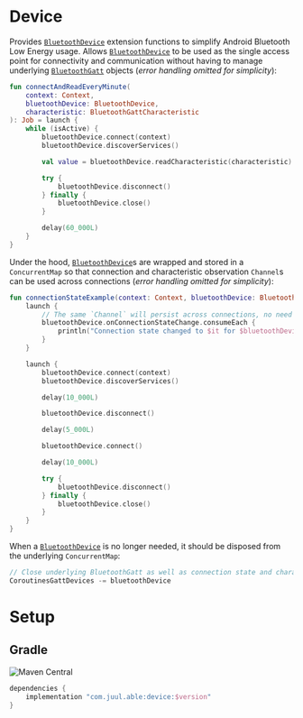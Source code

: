 # Device

Provides [`BluetoothDevice`] extension functions to simplify Android Bluetooth Low Energy usage.
Allows [`BluetoothDevice`] to be used as the single access point for connectivity and communication
without having to manage underlying [`BluetoothGatt`] objects (_error handling omitted for
simplicity_):

```kotlin
fun connectAndReadEveryMinute(
    context: Context,
    bluetoothDevice: BluetoothDevice,
    characteristic: BluetoothGattCharacteristic
): Job = launch {
    while (isActive) {
        bluetoothDevice.connect(context)
        bluetoothDevice.discoverServices()

        val value = bluetoothDevice.readCharacteristic(characteristic).value

        try {
            bluetoothDevice.disconnect()
        } finally {
            bluetoothDevice.close()
        }

        delay(60_000L)
    }
}
```

Under the hood, [`BluetoothDevice`]s are wrapped and stored in a `ConcurrentMap` so that connection
and characteristic observation `Channel`s can be used across connections (_error handling omitted
for simplicity_):

```kotlin
fun connectionStateExample(context: Context, bluetoothDevice: BluetoothDevice) {
    launch {
        // The same `Channel` will persist across connections, no need to resubscribe on reconnect.
        bluetoothDevice.onConnectionStateChange.consumeEach {
            println("Connection state changed to $it for $bluetoothDevice")
        }
    }

    launch {
        bluetoothDevice.connect(context)
        bluetoothDevice.discoverServices()

        delay(10_000L)

        bluetoothDevice.disconnect()

        delay(5_000L)

        bluetoothDevice.connect()

        delay(10_000L)

        try {
            bluetoothDevice.disconnect()
        } finally {
            bluetoothDevice.close()
        }
    }
}
```

When a [`BluetoothDevice`] is no longer needed, it should be disposed from the underlying
`ConcurrentMap`:

```kotlin
// Close underlying BluetoothGatt as well as connection state and characteristic change Channels.
CoroutinesGattDevices -= bluetoothDevice
```

# Setup

## Gradle

![Maven Central](https://img.shields.io/maven-central/v/com.juul.able/device.svg?label=version)

```groovy
dependencies {
    implementation "com.juul.able:device:$version"
}
```


[`BluetoothDevice`]: https://developer.android.com/reference/android/bluetooth/BluetoothDevice
[`BluetoothGatt`]: https://developer.android.com/reference/android/bluetooth/BluetoothGatt
